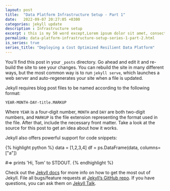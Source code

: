 ```yaml
---
layout: post
title:  "Data Platform Infrastructure Setup - Part 1"
date:   2022-09-07 20:27:05 +0300
categories: jekyll update
description : Infrastructure setup
excerpt : this is my 50 word except,Lorem ipsum dolor sit amet, consectetur adipisicing elit. Ab asperiores aut autem cum deleniti dicta distinctio enim excepturi exercitationem expedita fugit incidunt ipsum, iusto, labore minima mollitia natus officiis pariatur perferendis, porro quae qui quia quo ratione repellat similique ut. Corporis distinctio doloremque fugit laboriosam obcaecati odio, praesentium repudiandae sit?
permalink: data-platform-infrastructure-setup-series-1-part-2.html
is_series: true
series_title: "Deploying a Cost Optimized Resilient Data Platform"
---
```

You’ll find this post in your `_posts` directory. Go ahead and edit it and re-build the site to see your changes. You can rebuild the site in many different ways, but the most common way is to run `jekyll serve`, which launches a web server and auto-regenerates your site when a file is updated.

Jekyll requires blog post files to be named according to the following format:

`YEAR-MONTH-DAY-title.MARKUP`

Where `YEAR` is a four-digit number, `MONTH` and `DAY` are both two-digit numbers, and `MARKUP` is the file extension representing the format used in the file. After that, include the necessary front matter. Take a look at the source for this post to get an idea about how it works.

Jekyll also offers powerful support for code snippets:

{% highlight python %}
data = [1,2,3,4]
df = ps.DataFrame(data, columns=["a"])

#=> prints 'Hi, Tom' to STDOUT.
{% endhighlight %}

Check out the [Jekyll docs][jekyll-docs] for more info on how to get the most out of Jekyll. File all bugs/feature requests at [Jekyll’s GitHub repo][jekyll-gh]. If you have questions, you can ask them on [Jekyll Talk][jekyll-talk].

[jekyll-docs]: https://jekyllrb.com/docs/home
[jekyll-gh]:   https://github.com/jekyll/jekyll
[jekyll-talk]: https://talk.jekyllrb.com/
